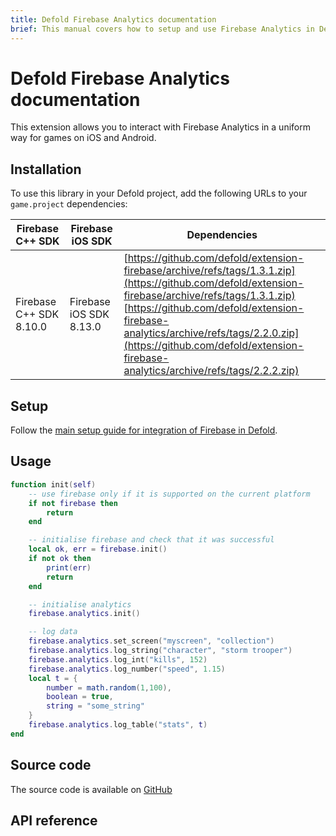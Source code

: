 ```yaml
---
title: Defold Firebase Analytics documentation
brief: This manual covers how to setup and use Firebase Analytics in Defold.
---
```


# Defold Firebase Analytics documentation

This extension allows you to interact with Firebase Analytics in a uniform way for games on iOS and Android.


## Installation
To use this library in your Defold project, add the following URLs to your `game.project` dependencies:


| Firebase C++ SDK        | Firebase iOS SDK        | Dependencies |
|-------------------------|-------------------------|--------------|
| Firebase C++ SDK 8.10.0 | Firebase iOS SDK 8.13.0 |[https://github.com/defold/extension-firebase/archive/refs/tags/1.3.1.zip](https://github.com/defold/extension-firebase/archive/refs/tags/1.3.1.zip)<br>[https://github.com/defold/extension-firebase-analytics/archive/refs/tags/2.2.0.zip](https://github.com/defold/extension-firebase-analytics/archive/refs/tags/2.2.2.zip) |


## Setup
Follow the [main setup guide for integration of Firebase in Defold](https://www.defold.com/extension-firebase).



## Usage

```lua
function init(self)
	-- use firebase only if it is supported on the current platform
    if not firebase then
        return
    end

	-- initialise firebase and check that it was successful
    local ok, err = firebase.init()
    if not ok then
        print(err)
        return
    end

	-- initialise analytics
	firebase.analytics.init()

	-- log data
	firebase.analytics.set_screen("myscreen", "collection")
	firebase.analytics.log_string("character", "storm trooper")
	firebase.analytics.log_int("kills", 152)
	firebase.analytics.log_number("speed", 1.15)
	local t = {
		number = math.random(1,100),
		boolean = true,
		string = "some_string"
	}
	firebase.analytics.log_table("stats", t)
end
```

## Source code

The source code is available on [GitHub](https://github.com/defold/extension-firebase-analytics)


## API reference
